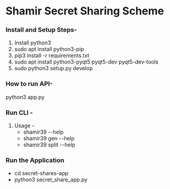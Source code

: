 # Shamir Secret Sharing Scheme

### Install and Setup Steps-

1. Install python3
2. sudo apt install python3-pip
3. pip3 install -r requirements.txt
4. sudo apt install python3-pyqt5 pyqt5-dev pyqt5-dev-tools
5. sudo python3 setup.py develop

### How to run API-

python3 app.py

### Run CLI - 
1. Usage -
    - shamir39 --help
    - shamir39 gen --help
    - shamir39 split --help


### Run the Application
- cd secret-shares-app
- python3 secret_share_app.py

